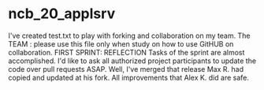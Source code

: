 # ncb_20_applsrv
I've created test.txt to play with forking and collaboration on my team. The TEAM : please use this file only when study on how to use GitHUB on collaboration.
FIRST SPRINT: REFLECTION
Tasks of the sprint are almost accomplished. I'd like to ask all authorized project participants to update the code over pull requests ASAP.
Well, I've merged that release Max R. had copied and updated at his fork. All improvements that Alex K. did are safe.
